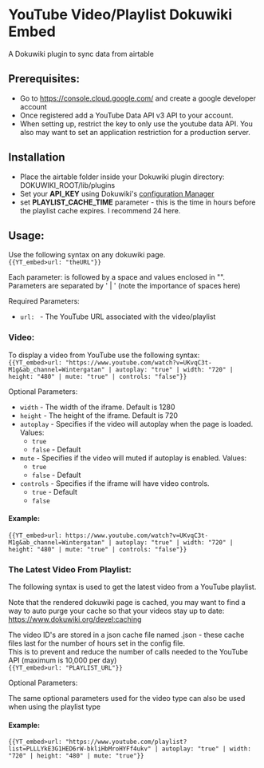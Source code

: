 # YouTube Video/Playlist Dokuwiki Embed

A Dokuwiki plugin to sync data from airtable

## Prerequisites:

* Go to https://console.cloud.google.com/ and create a google developer account
* Once registered add a YouTube Data API v3 API to your account.
* When setting up, restrict the key to only use the youtube data API. You also may want to set an application
  restriction for a production server.

## Installation

* Place the airtable folder inside your Dokuwiki plugin directory:
  DOKUWIKI_ROOT/lib/plugins
* Set your **API_KEY** using Dokuwiki's [configuration Manager](https://www.dokuwiki.org/plugin:config)
* set **PLAYLIST_CACHE_TIME** parameter - this is the time in hours before the playlist cache expires. I recommend 24 here.

## Usage:

Use the following syntax on any dokuwiki page.  
`{{YT_embed>url: "theURL"}}`

Each parameter: is followed by a space and values enclosed in "". Parameters are separated by ' | ' (note the importance
of spaces here)

Required Parameters:

* `url: ` - The YouTube URL associated with the video/playlist

### Video:

To display a video from YouTube use the following syntax:  
`{{YT_embed>url: "https://www.youtube.com/watch?v=UKvqC3t-M1g&ab_channel=Wintergatan" | autoplay: "true" | width: "720" | height: "480" | mute: "true" | controls: "false"}}`

Optional Parameters:

* `width` - The width of the iframe. Default is 1280
* `height` - The height of the iframe. Default is 720
* `autoplay` - Specifies if the video will autoplay when the page is loaded. Values:
  * `true`
  * `false` - Default
* `mute` - Specifies if the video will muted if autoplay is enabled. Values:
  * `true`
  * `false` - Default
* `controls` - Specifies if the iframe will have video controls.
  * `true` - Default
  * `false`
#### Example:

`{{YT_embed>url: https://www.youtube.com/watch?v=UKvqC3t-M1g&ab_channel=Wintergatan" | autoplay: "true" | width: "720" | height: "480" | mute: "true" | controls: "false"}}`

### The Latest Video From Playlist:

The following syntax is used to get the latest video from a YouTube playlist.

Note that the rendered dokuwiki page is cached, you may want to find a way to auto purge your cache so that your videos
stay up to date: https://www.dokuwiki.org/devel:caching

The video ID's are stored in a json cache file named <playlistID>.json - these cache files last for the number of hours
set in the config file.  
This is to prevent and reduce the number of calls needed to the YouTube API (maximum is 10,000 per day)  
`{{YT_embed>url: "PLAYLIST_URL"}}`

Optional Parameters:

The same optional parameters used for the video type can also be used when using the playlist type

#### Example:

`{{YT_embed>url: "https://www.youtube.com/playlist?list=PLLLYkE3G1HED6rW-bkliHbMroHYFf4ukv" | autoplay: "true" | width: "720" | height: "480" | mute: "true"}}`
